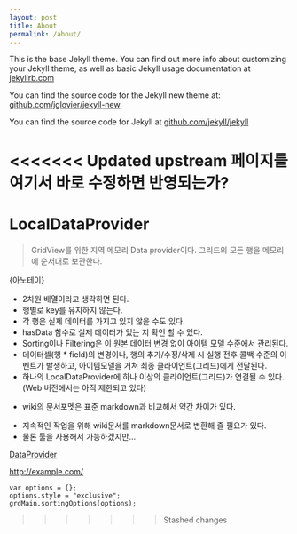 ```yaml
---
layout: post
title: About
permalink: /about/
---
```


This is the base Jekyll theme. You can find out more info about customizing your Jekyll theme, as well as basic Jekyll usage documentation at [jekyllrb.com](http://jekyllrb.com/)

You can find the source code for the Jekyll new theme at: [github.com/jglovier/jekyll-new](https://github.com/jglovier/jekyll-new)

You can find the source code for Jekyll at [github.com/jekyll/jekyll](https://github.com/jekyll/jekyll)

<<<<<<< Updated upstream
페이지를 여기서 바로 수정하면 반영되는가?
=======

# LocalDataProvider

> GridView를 위한 지역 메모리 Data provider이다. 그리드의 모든 행을 메모리에 순서대로 보관한다.    


{아노테이}

* 2차원 배열이라고 생각하면 된다.
* 행별로 key를 유지하지 않는다.
* 각 행은 실제 데이터를 가지고 있지 않을 수도 있다.
* hasData 함수로 실제 데이터가 있는 지 확인 할 수 있다.
* Sorting이나 Filtering은 이 원본 데이터 변경 없이 아이템 모델 수준에서 관리된다.
* 데이터셀(행 * field)의 변경이나, 행의 추가/수정/삭제 시 실행 전후 콜백 수준의 이벤트가 발생하고, 아이템모델을 거쳐 최종 클라이언트(그리드)에게 전달된다.
* 하나의 LocalDataProvider에 하나 이상의 클라이언트(그리드)가 연결될 수 있다. (Web 버전에서는 아직 제한되고 있다)

- wiki의 문서포멧은 표준 markdown과 비교해서 약간 차이가 있다.
+ 지속적인 작업을 위해 wiki문서를 markdown문서로 변환해 줄 필요가 있다.
+ 물론 툴을 사용해서 가능하겠지만...

[DataProvider](dataprovider.md)



<http://example.com/>


    var options = {};
    options.style = "exclusive";
    grdMain.sortingOptions(options);
>>>>>>> Stashed changes
